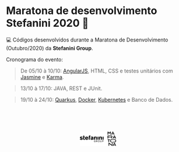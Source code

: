 # Maratona de desenvolvimento Stefanini 2020 :rocket:

:computer: Códigos desenvolvidos durante a Maratona de Desenvolvimento (Outubro/2020) da **Stefanini Group**.

Cronograma do evento:

> De 05/10 à 10/10: [AngularJS](https://angularjs.org/), HTML, CSS e testes unitários com [Jasmine](https://jasmine.github.io/) e [Karma](https://karma-runner.github.io/latest/index.html).

> 13/10 à 17/10: JAVA, REST e JUnit.

> 19/10 à 24/10: [Quarkus](https://quarkus.io/), [Docker](https://www.docker.com/), [Kubernetes](https://kubernetes.io/) e Banco de Dados.

<br>
<br>
<br>

<p align="center">
  <img src="images/maratona.png" width="20%"/>
</p>
